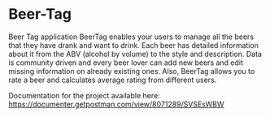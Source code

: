 # Beer-Tag
Beer Tag application
BeerTag enables your users to manage all the beers that they have drank and want to drink. Each beer has detailed information about it from the ABV (alcohol by volume) to the style and description. Data is community driven and every beer lover can add new beers and edit missing information on already existing ones. Also, BeerTag allows you to rate a beer and calculates average rating from different users.

Documentation for the project available here: https://documenter.getpostman.com/view/8071289/SVSEsWBW

